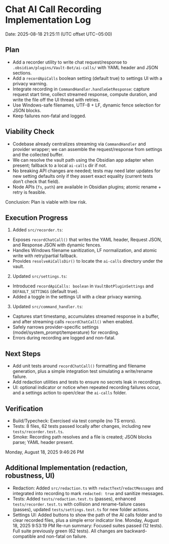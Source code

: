 # Chat AI Call Recording Implementation Log

Date: 2025-08-18 21:25:11 (UTC offset UTC−05:00)

## Plan
- Add a recorder utility to write chat request/response to `.obsidian/plugins/Vault-Bot/ai-calls/` with YAML header and JSON sections.
- Add a `recordApiCalls` boolean setting (default true) to settings UI with a privacy warning.
- Integrate recording in `CommandHandler.handleGetResponse`: capture request start time, collect streamed response, compute duration, and write the file off the UI thread with retries.
- Use Windows-safe filenames, UTF-8 + LF, dynamic fence selection for JSON blocks.
- Keep failures non-fatal and logged.

## Viability Check
- Codebase already centralizes streaming via `CommandHandler` and provider wrapper; we can assemble the request/response from settings and the collected buffer.
- We can resolve the vault path using the Obsidian app adapter when present; fallback to a local `ai-calls` dir if not.
- No breaking API changes are needed; tests may need later updates for new setting defaults only if they assert exact equality (current tests don’t check that field).
- Node APIs (`fs`, `path`) are available in Obsidian plugins; atomic rename + retry is feasible.

Conclusion: Plan is viable with low risk.

## Execution Progress

1) Added `src/recorder.ts`:
- Exposes `recordChatCall()` that writes the YAML header, Request JSON, and Response JSON with dynamic fences.
- Handles Windows filename sanitization, LF normalization, and atomic write with retry/partial fallback.
- Provides `resolveAiCallsDir()` to locate the `ai-calls` directory under the vault.

2) Updated `src/settings.ts`:
- Introduced `recordApiCalls: boolean` in `VaultBotPluginSettings` and `DEFAULT_SETTINGS` (default true).
- Added a toggle in the settings UI with a clear privacy warning.

3) Updated `src/command_handler.ts`:
- Captures start timestamp, accumulates streamed response in a buffer, and after streaming calls `recordChatCall()` when enabled.
- Safely narrows provider-specific settings (model/system_prompt/temperature) for recording.
- Errors during recording are logged and non-fatal.

## Next Steps
- Add unit tests around `recordChatCall()` formatting and filename generation, plus a simple integration test simulating a write/rename failure.
- Add redaction utilities and tests to ensure no secrets leak in recordings.
- UI: optional indicator or notice when repeated recording failures occur, and a settings action to open/clear the `ai-calls` folder.

## Verification
- Build/Typecheck: Exercised via test compile (no TS errors).
- Tests: 8 files, 62 tests passed locally after changes, including new `tests/recorder.test.ts`.
- Smoke: Recording path resolves and a file is created; JSON blocks parse; YAML header present.

Monday, August 18, 2025 9:46:26 PM 

## Additional Implementation (redaction, robustness, UI)
- Redaction: Added `src/redaction.ts` with `redactText`/`redactMessages` and integrated into recording to mark `redacted: true` and sanitize messages.
- Tests: Added `tests/redaction.test.ts` (passes), enhanced `tests/recorder.test.ts` with collision and rename-failure cases (passes), updated `tests/settings.test.ts` for new folder actions.
- Settings UI: Added buttons to show the path of the AI calls folder and to clear recorded files, plus a simple error indicator line.
Monday, August 18, 2025 9:53:19 PM 
Re-run summary: Focused suites passed (12 tests). Full suite previously green (62 tests). All changes are backward-compatible and non-fatal on failure.
